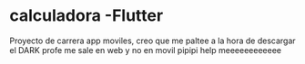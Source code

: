 # calculadora -Flutter

Proyecto de carrera app moviles, creo que me paltee a la hora de descargar el DARK profe me sale en web y no en movil pipipi help meeeeeeeeeeee

